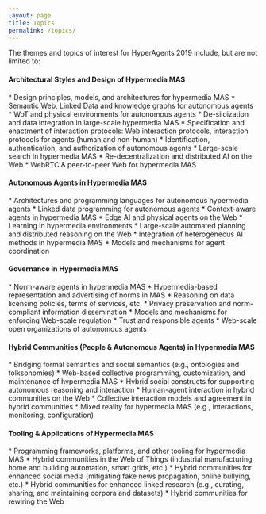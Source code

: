```yaml
---
layout: page
title: Topics
permalink: /topics/
---
```

The themes and topics of interest for HyperAgents 2019 include, but are not limited to:

<h4>Architectural Styles and Design of Hypermedia MAS</h4>
* Design principles, models, and architectures for hypermedia MAS
* Semantic Web, Linked Data and knowledge graphs for autonomous agents
* WoT and physical environments for autonomous agents
* De-siloization and data integration in large-scale hypermedia MAS
* Specification and enactment of interaction protocols: Web interaction protocols, interaction protocols for agents (human and non-human)
* Identification, authentication, and authorization of autonomous agents
* Large-scale search in hypermedia MAS
* Re-decentralization and distributed AI on the Web
* WebRTC &amp; peer-to-peer Web for hypermedia MAS

<h4>Autonomous Agents in Hypermedia MAS</h4>
* Architectures and programming languages for autonomous hypermedia agents
* Linked data programming for autonomous agents
* Context-aware agents in hypermedia MAS
* Edge AI and physical agents on the Web
* Learning in hypermedia environments
* Large-scale automated planning and distributed reasoning on the Web
* Integration of heterogeneous AI methods in hypermedia MAS
* Models and mechanisms for agent coordination

<h4>Governance in Hypermedia MAS</h4>
* Norm-aware agents in hypermedia MAS
* Hypermedia-based representation and advertising of norms in MAS
* Reasoning on data licensing policies, terms of services, etc.
* Privacy preservation and norm-compliant information dissemination
* Models and mechanisms for enforcing Web-scale regulation
* Trust and responsible agents
* Web-scale open organizations of autonomous agents

<h4>Hybrid Communities (People &amp; Autonomous Agents) in Hypermedia MAS</h4>
* Bridging formal semantics and social semantics (e.g., ontologies and folksonomies)
* Web-based collective programming, customization, and maintenance of hypermedia MAS
* Hybrid social constructs for supporting autonomous reasoning and interaction
* Human-agent interaction in hybrid communities on the Web
* Collective interaction models and agreement in hybrid communities
* Mixed reality for hypermedia MAS (e.g., interactions, monitoring, configuration)

<h4>Tooling &amp; Applications of Hypermedia MAS</h4>
* Programming frameworks, platforms, and other tooling for hypermedia MAS
* Hybrid communities in the Web of Things (industrial manufacturing, home and building automation, smart grids, etc.)
* Hybrid communities for enhanced social media (mitigating fake news propagation, online bullying, etc.)
* Hybrid communities for enhanced linked research (e.g., curating, sharing, and maintaining corpora and datasets)
* Hybrid communities for rewiring the Web